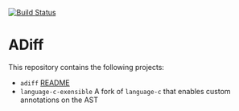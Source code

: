[![Build Status](https://travis-ci.com/chkl/adiff.svg?token=LABbvVHJ7ARjnEncQ2vN&branch=master)](https://travis-ci.com/chkl/adiff)

# ADiff

This repository contains the following projects:
  * `adiff` [README](adiff/README.md)
  * `language-c-exensible`  A fork of `language-c` that enables custom annotations on the AST
